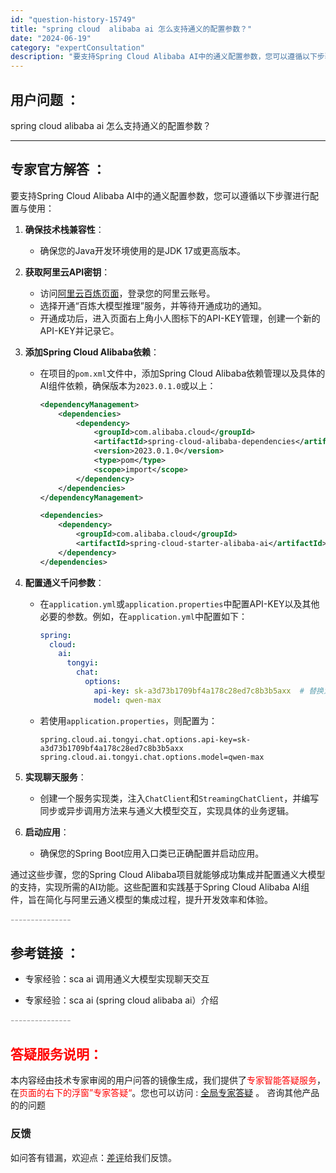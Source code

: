 ```yaml
---
id: "question-history-15749"
title: "spring cloud  alibaba ai 怎么支持通义的配置参数？"
date: "2024-06-19"
category: "expertConsultation"
description: "要支持Spring Cloud Alibaba AI中的通义配置参数，您可以遵循以下步骤进行配置与使用：1. **确保技术栈兼容性**：   - 确保您的Java开发环境使用的是JDK 17或更高版本。2. **获取阿里云API密钥**：   - 访问[阿里云百炼页面](https://www.al"
---
```


## 用户问题 ： 
 spring cloud  alibaba ai 怎么支持通义的配置参数？  

---------------
## 专家官方解答 ：

要支持Spring Cloud Alibaba AI中的通义配置参数，您可以遵循以下步骤进行配置与使用：

1. **确保技术栈兼容性**：
   - 确保您的Java开发环境使用的是JDK 17或更高版本。

2. **获取阿里云API密钥**：
   - 访问[阿里云百炼页面](https://www.aliyun.com/product/bailian)，登录您的阿里云账号。
   - 选择开通“百炼大模型推理”服务，并等待开通成功的通知。
   - 开通成功后，进入页面右上角小人图标下的API-KEY管理，创建一个新的API-KEY并记录它。

3. **添加Spring Cloud Alibaba依赖**：
   - 在项目的`pom.xml`文件中，添加Spring Cloud Alibaba依赖管理以及具体的AI组件依赖，确保版本为`2023.0.1.0`或以上：
     ```xml
     <dependencyManagement>
         <dependencies>
             <dependency>
                 <groupId>com.alibaba.cloud</groupId>
                 <artifactId>spring-cloud-alibaba-dependencies</artifactId>
                 <version>2023.0.1.0</version>
                 <type>pom</type>
                 <scope>import</scope>
             </dependency>
         </dependencies>
     </dependencyManagement>

     <dependencies>
         <dependency>
             <groupId>com.alibaba.cloud</groupId>
             <artifactId>spring-cloud-starter-alibaba-ai</artifactId>
         </dependency>
     </dependencies>
     ```

4. **配置通义千问参数**：
   - 在`application.yml`或`application.properties`中配置API-KEY以及其他必要的参数。例如，在`application.yml`中配置如下：
     ```yaml
     spring:
       cloud:
         ai:
           tongyi:
             chat:
               options:
                 api-key: sk-a3d73b1709bf4a178c28ed7c8b3b5axx  # 替换为您的API-KEY
                 model: qwen-max
     ```
   - 若使用`application.properties`，则配置为：
     ```
     spring.cloud.ai.tongyi.chat.options.api-key=sk-a3d73b1709bf4a178c28ed7c8b3b5axx
     spring.cloud.ai.tongyi.chat.options.model=qwen-max
     ```

5. **实现聊天服务**：
   - 创建一个服务实现类，注入`ChatClient`和`StreamingChatClient`，并编写同步或异步调用方法来与通义大模型交互，实现具体的业务逻辑。

6. **启动应用**：
   - 确保您的Spring Boot应用入口类已正确配置并启动应用。

通过这些步骤，您的Spring Cloud Alibaba项目就能够成功集成并配置通义大模型的支持，实现所需的AI功能。这些配置和实践基于Spring Cloud Alibaba AI组件，旨在简化与阿里云通义模型的集成过程，提升开发效率和体验。


<font color="#949494">---------------</font> 


## 参考链接 ：

* 专家经验：sca ai 调用通义大模型实现聊天交互 
 
 * 专家经验：sca ai (spring cloud alibaba ai）介绍 


 <font color="#949494">---------------</font> 
 


## <font color="#FF0000">答疑服务说明：</font> 

本内容经由技术专家审阅的用户问答的镜像生成，我们提供了<font color="#FF0000">专家智能答疑服务</font>，在<font color="#FF0000">页面的右下的浮窗”专家答疑“</font>。您也可以访问 : [全局专家答疑](https://answer.opensource.alibaba.com/docs/intro) 。 咨询其他产品的的问题

### 反馈
如问答有错漏，欢迎点：[差评](https://ai.nacos.io/user/feedbackByEnhancerGradePOJOID?enhancerGradePOJOId=15750)给我们反馈。
